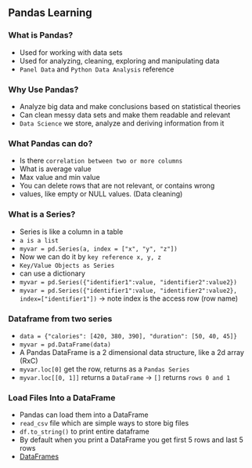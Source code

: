 ## Pandas Learning

### What is Pandas?
- Used for working with data sets
- Used for analyzing, cleaning, exploring and manipulating data
- `Panel Data` and `Python Data Analysis` reference

### Why Use Pandas?
- Analyze big data and make conclusions based on statistical theories
- Can clean messy data sets and make them readable and relevant
- `Data Science` we store, analyze and deriving information from it

### What Pandas can do?
- Is there `correlation between two or more columns`
- What is average value
- Max value and min value
- You can delete rows that are not relevant, or contains wrong
- values, like empty or NULL values. (Data cleaning)

### What is a Series?
- Series is like a column in a table
- `a is a list` 
- `myvar = pd.Series(a, index = ["x", "y", "z"])`
- Now we can do it by `key reference x, y, z`
- `Key/Value Objects as Series`
- can use a dictionary 
- `myvar = pd.Series({"identifier1":value, "identifier2":value2})`
- `myvar = pd.Series({"identifier1":value, "identifier2":value2}, 
index=["identifier1"])` -> note index is the access row (row name)

### Dataframe from two series
- `data = {"calories": [420, 380, 390],
  "duration": [50, 40, 45]}`
- `myvar = pd.DataFrame(data)`
- A Pandas DataFrame is a 2 dimensional data structure, like a 2d array (RxC)
- `myvar.loc[0]` get the row, returns as a `Pandas Series`
- `myvar.loc[[0, 1]]` returns a `DataFrame` -> `[]` returns `rows 0 and 1`


### Load Files Into a DataFrame
- Pandas can load them into a DataFrame
- `read_csv` file which are simple ways to store big files
- `df.to_string()` to print entire dataframe
- By default when you print a DataFrame you get first 5 rows and last 5 rows
- [DataFrames](https://www.w3schools.com/python/pandas_json.asp)
